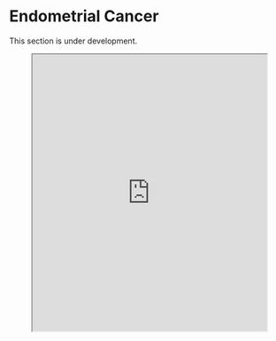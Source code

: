 # Endometrial Cancer
This section is under development.


<figure>
    <iframe src="https://wcrf.github.io/SysRev-Metan/trial_fig.html" style="width: 100%; height: 500px;"></iframe>
</figure>





